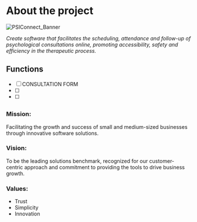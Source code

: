 # About the project

![PSIConnect_Banner](https://github.com/PedroEwen/Projeto_CashFex/assets/116721969/1904f206-4baa-48cb-9b11-a15f6322e149)

<i>Create software that facilitates the scheduling, attendance and follow-up of psychological consultations online, promoting accessibility, safety and efficiency in the therapeutic process.</i>
## Functions
- [ ] CONSULTATION FORM
- [ ]  
- [ ]  
##
### Mission:
   Facilitating the growth and success of small and medium-sized businesses through innovative software solutions.
### Vision:
   To be the leading solutions benchmark, recognized for our customer-centric approach and commitment to providing the tools to drive business growth.
### Values:
- Trust
- Simplicity
- Innovation
